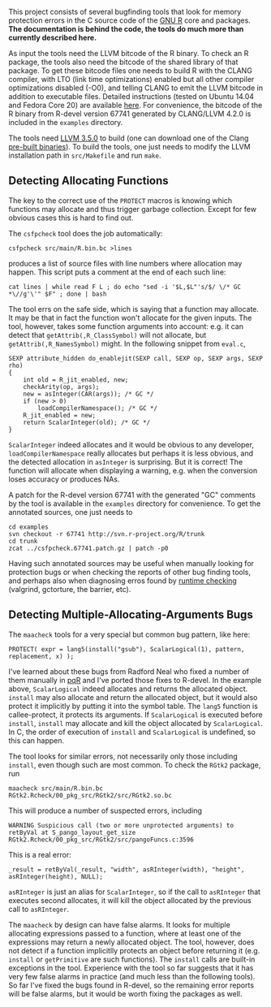 
This project consists of several bugfinding tools that look for memory
protection errors in the C source code of the [GNU
R](http://www.r-project.org/) core and packages. **The documentation is
behind the code, the tools do much more than currently described here.**

As input the tools need the LLVM bitcode of the R binary. To check an R
package, the tools also need the bitcode of the shared library of that
package. To get these bitcode files one needs to build R with the CLANG
compiler, with LTO (link time optimizations) enabled but all other compiler
optimizations disabled (-O0), and telling CLANG to emit the LLVM bitcode in
addition to executable files. Detailed instructions (tested on Ubuntu 14.04 and
Fedora Core 20) are available [here](todo). For convenience, the bitcode of
the R binary from R-devel version 67741 generated by CLANG/LLVM 4.2.0 is
included in the `examples` directory.

The tools need [LLVM 3.5.0](http://llvm.org/releases/download.html) to build
(one can download one of the Clang [pre-built
binaries](http://llvm.org/releases/download.html#3.5.0)).  To build the
tools, one just needs to modify the LLVM installation path in `src/Makefile`
and run `make`.

## Detecting Allocating Functions

The key to the correct use of the `PROTECT` macros is knowing which
functions may allocate and thus trigger garbage collection.  Except for few
obvious cases this is hard to find out.

The `csfpcheck` tool does the job automatically:

`csfpcheck src/main/R.bin.bc >lines`

produces a list of source files with line numbers where allocation may
happen. This script puts a comment at the end of each such line:

`cat lines | while read F L ; do echo "sed -i '$L,$L"'s/$/ \/* GC *\//g'\'" $F" ; done | bash`

The tool errs on the safe side, which is saying that a function may
allocate.  It may be that in fact the function won't allocate for the given
inputs.  The tool, however, takes some function arguments into account: e.g. 
it can detect that `getAttrib(,R_ClassSymbol)` will not allocate, but
`getAttrib(,R_NamesSymbol)` might.  In the following snippet from `eval.c`,

```
SEXP attribute_hidden do_enablejit(SEXP call, SEXP op, SEXP args, SEXP rho)
{
    int old = R_jit_enabled, new;
    checkArity(op, args);
    new = asInteger(CAR(args)); /* GC */
    if (new > 0)
        loadCompilerNamespace(); /* GC */
    R_jit_enabled = new;
    return ScalarInteger(old); /* GC */
}
```

`ScalarInteger` indeed allocates and it would be obvious to any developer,
`loadCompilerNamespace` really allocates but perhaps it is less obvious, and
the detected allocation in `asInteger` is surprising.  But it is correct! 
The function will allocate when displaying a warning, e.g.  when the
conversion loses accuracy or produces NAs.

A patch for the R-devel version 67741 with the generated "GC" comments by
the tool is available in the `examples` directory for convenience. To get
the annotated sources, one just needs to

```
cd examples
svn checkout -r 67741 http://svn.r-project.org/R/trunk
cd trunk
zcat ../csfpcheck.67741.patch.gz | patch -p0
```

Having such annotated sources may be useful when manually looking for
protection bugs or when checking the reports of other bug finding tools, and
perhaps also when diagnosing erros found by [runtime
checking](http://cran.r-project.org/doc/manuals/r-release/R-exts.html#Checking-memory-access)
(valgrind, gctorture, the barrier, etc).

## Detecting Multiple-Allocating-Arguments Bugs

The `maacheck` tools for a very special but common bug pattern, like here:

```
PROTECT( expr = lang5(install("gsub"), ScalarLogical(1), pattern, replacement, x) );
```

I've learned about these bugs from Radford Neal who fixed a number of them
manually in [pqR](http://www.pqr-project.org/) and I've ported those fixes
to R-devel.  In the example above, `ScalarLogical` indeed allocates and
returns the allocated object.  `install` may also allocate and return the
allocated object, but it would also protect it implicitly by putting it into the symbol
table.  The `lang5` function is callee-protect, it protects its arguments. 
If `ScalarLogical` is executed before `install`, `install` may allocate and
kill the object allocated by `ScalarLogical`.  In C, the order of execution
of `install` and `ScalarLogical` is undefined, so this can happen.

The tool looks for similar errors, not necessarily only those including
`install`, even though such are most common. To check the `RGtk2` package, run

```
maacheck src/main/R.bin.bc RGtk2.Rcheck/00_pkg_src/RGtk2/src/RGtk2.so.bc
```

This will produce a number of suspected errors, including

```
WARNING Suspicious call (two or more unprotected arguments) to retByVal at S_pango_layout_get_size RGtk2.Rcheck/00_pkg_src/RGtk2/src/pangoFuncs.c:3596
```

This is a real error:

```
_result = retByVal(_result, "width", asRInteger(width), "height", asRInteger(height), NULL);
```

`asRInteger` is just an alias for `ScalarInteger`, so if the call to
`asRInteger` that executes second allocates, it will kill the object
allocated by the previous call to `asRInteger`.

The `maacheck` by design can have false alarms. It looks for multiple
allocating expressions passed to a function, where at least one of the
expressions may return a newly allocated object.  The tool, however, does
not detect if a function implicitlly protects an object before returning it
(e.g.  `install` or `getPrimitive` are such functions).  The `install` calls
are built-in exceptions in the tool.  Experience with the tool so far
suggests that it has very few false alarms in practice (and much less than
the following tools).  So far I've fixed the bugs found in R-devel, so the
remaining error reports will be false alarms, but it would be worth fixing
the packages as well.
